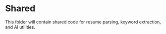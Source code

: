 # Shared

This folder will contain shared code for resume parsing, keyword extraction, and AI utilities.
